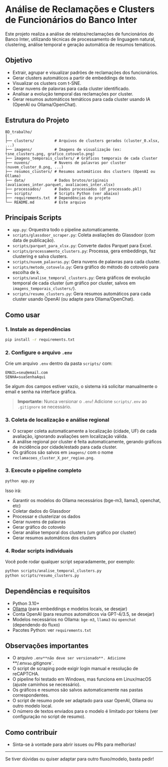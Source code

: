 # Análise de Reclamações e Clusters de Funcionários do Banco Inter

Este projeto realiza a análise de relatos/reclamações de funcionários do Banco Inter, utilizando técnicas de processamento de linguagem natural, clustering, análise temporal e geração automática de resumos temáticos.

## Objetivo

- Extrair, agrupar e visualizar padrões de reclamações dos funcionários.
- Gerar clusters automáticos a partir de embeddings de texto.
- Visualizar os clusters com t-SNE.
- Gerar nuvens de palavras para cada cluster identificado.
- Analisar a evolução temporal das reclamações por cluster.
- Gerar resumos automáticos temáticos para cada cluster usando IA (OpenAI ou Ollama/OpenChat).

## Estrutura do Projeto

```
BD_trabalho/
│
├── clusters/         # Arquivos de clusters gerados (cluster_0.xlsx, ...)
├── imagens/          # Imagens de visualização (ex: tsne_clusters.png, grafico_cotovelo.png)
├── imagens_temporais_clusters/ # Gráficos temporais de cada cluster
├── nuvens/           # Nuvens de palavras por cluster (nuvem_cluster_0.png, ...)
├── resumos_clusters/ # Resumos automáticos dos clusters (OpenAI ou Ollama)
├── data/             # Dados brutos/originais (avaliacoes_inter.parquet, avaliacoes_inter.xlsx)
├── processados/      # Dados processados (df_processado.pkl)
├── scripts/          # Scripts Python (ver abaixo)
├── requirements.txt  # Dependências do projeto
└── README.md         # Este arquivo
```

## Principais Scripts

- `app.py`: Orquestra todo o pipeline automaticamente.
- `scripts/glassdoor_scraper.py`: Coleta avaliações do Glassdoor (com data de publicação).
- `scripts/parquet_para_xlsx.py`: Converte dados Parquet para Excel.
- `scripts/processamento_clusters.py`: Processa, gera embeddings, faz clustering e salva clusters.
- `scripts/nuvem_palavras.py`: Gera nuvens de palavras para cada cluster.
- `scripts/metodo_cotovelo.py`: Gera gráfico do método do cotovelo para escolha de k.
- `scripts/analise_temporal_clusters.py`: Gera gráficos de evolução temporal de cada cluster (um gráfico por cluster, salvos em `imagens_temporais_clusters/`).
- `scripts/resumo_clusters.py`: Gera resumos automáticos para cada cluster usando OpenAI (ou adapte para Ollama/OpenChat).

## Como usar

### 1. Instale as dependências

```bash
pip install -r requirements.txt
```

### 2. Configure o arquivo `.env`

Crie um arquivo `.env` dentro da pasta `scripts/` com:

```
EMAIL=seu@email.com
SENHA=suaSenhaAqui
```

Se algum dos campos estiver vazio, o sistema irá solicitar manualmente o email e senha na interface gráfica.

> **Importante:** Nunca versionar o `.env`! Adicione `scripts/.env` ao `.gitignore` se necessário.

### 3. Coleta de localização e análise regional

- O scraper coleta automaticamente a localização (cidade, UF) de cada avaliação, ignorando avaliações sem localização válida.
- A análise regional por cluster é feita automaticamente, gerando gráficos de incidência por cidade/estado para cada cluster.
- Os gráficos são salvos em `imagens/` com o nome `reclamacoes_cluster_X_por_regiao.png`.

### 3. Execute o pipeline completo

```bash
python app.py
```

Isso irá:

- Garantir os modelos do Ollama necessários (bge-m3, llama3, openchat, etc)
- Coletar dados do Glassdoor
- Processar e clusterizar os dados
- Gerar nuvens de palavras
- Gerar gráfico do cotovelo
- Gerar análise temporal dos clusters (um gráfico por cluster)
- Gerar resumos automáticos dos clusters

### 4. Rodar scripts individuais

Você pode rodar qualquer script separadamente, por exemplo:

```bash
python scripts/analise_temporal_clusters.py
python scripts/resumo_clusters.py
```

## Dependências e requisitos

- Python 3.10+
- [Ollama](https://ollama.com/) (para embeddings e modelos locais, se desejar)
- Conta OpenAI (para resumos automáticos via GPT-4/3.5, se desejar)
- Modelos necessários no Ollama: `bge-m3`, `llama3` ou `openchat` (dependendo do fluxo)
- Pacotes Python: ver `requirements.txt`

## Observações importantes

- O arquivo `.env**não deve ser versionado**. Adicione `\*\*/.env`ao`.gitignore`.
- O script de scraping pode exigir login manual e resolução de reCAPTCHA.
- O pipeline foi testado em Windows, mas funciona em Linux/macOS (ajuste caminhos se necessário).
- Os gráficos e resumos são salvos automaticamente nas pastas correspondentes.
- O script de resumo pode ser adaptado para usar OpenAI, Ollama ou outro modelo local.
- O número de textos enviados para o modelo é limitado por tokens (ver configuração no script de resumo).

## Como contribuir

- Sinta-se à vontade para abrir issues ou PRs para melhorias!

---

Se tiver dúvidas ou quiser adaptar para outro fluxo/modelo, basta pedir!
